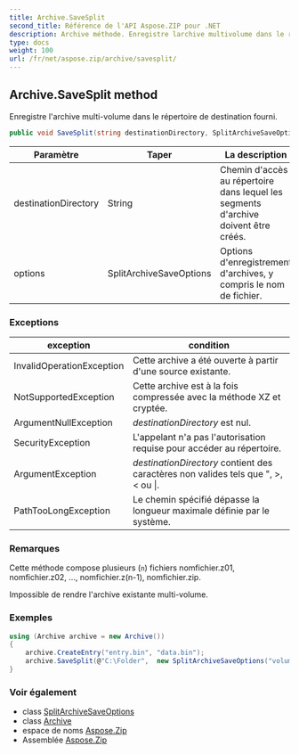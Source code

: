 ```yaml
---
title: Archive.SaveSplit
second_title: Référence de l'API Aspose.ZIP pour .NET
description: Archive méthode. Enregistre larchive multivolume dans le répertoire de destination fourni.
type: docs
weight: 100
url: /fr/net/aspose.zip/archive/savesplit/
---
```

## Archive.SaveSplit method

Enregistre l'archive multi-volume dans le répertoire de destination fourni.

```csharp
public void SaveSplit(string destinationDirectory, SplitArchiveSaveOptions options)
```

| Paramètre | Taper | La description |
| --- | --- | --- |
| destinationDirectory | String | Chemin d'accès au répertoire dans lequel les segments d'archive doivent être créés. |
| options | SplitArchiveSaveOptions | Options d'enregistrement d'archives, y compris le nom de fichier. |

### Exceptions

| exception | condition |
| --- | --- |
| InvalidOperationException | Cette archive a été ouverte à partir d'une source existante. |
| NotSupportedException | Cette archive est à la fois compressée avec la méthode XZ et cryptée. |
| ArgumentNullException | *destinationDirectory* est nul. |
| SecurityException | L'appelant n'a pas l'autorisation requise pour accéder au répertoire. |
| ArgumentException | *destinationDirectory* contient des caractères non valides tels que ", &gt;, &lt; ou &#x7C;. |
| PathTooLongException | Le chemin spécifié dépasse la longueur maximale définie par le système. |

### Remarques

Cette méthode compose plusieurs (`n`) fichiers nomfichier.z01, nomfichier.z02, ..., nomfichier.z(n-1), nomfichier.zip.

Impossible de rendre l'archive existante multi-volume.

### Exemples

```csharp
using (Archive archive = new Archive())
{
    archive.CreateEntry("entry.bin", "data.bin");
    archive.SaveSplit(@"C:\Folder",  new SplitArchiveSaveOptions("volume", 65536));
}
```

### Voir également

* class [SplitArchiveSaveOptions](../../../aspose.zip.saving/splitarchivesaveoptions/)
* class [Archive](../)
* espace de noms [Aspose.Zip](../../archive/)
* Assemblée [Aspose.Zip](../../../)


